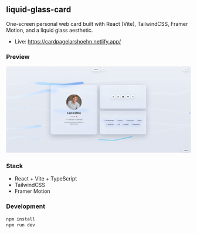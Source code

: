 ## liquid-glass-card

One-screen personal web card built with React (Vite), TailwindCSS, Framer Motion, and a liquid glass aesthetic.

- Live: https://cardpagelarshoehn.netlify.app/

### Preview

![Preview](public/image.png)

### Stack
- React + Vite + TypeScript
- TailwindCSS
- Framer Motion

### Development
```
npm install
npm run dev
```

